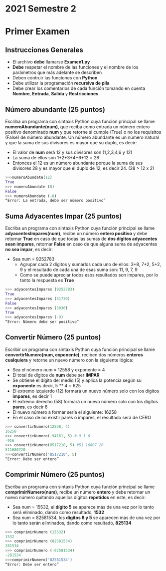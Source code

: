 # 2021 Semestre 2
# Primer Examen

## Instrucciones Generales
- El archivo **debe** llamarse **Examen1.py**
- **Debe** respetar el nombre de las funciones y el nombre de los parámetros que más adelante se describen
- Deben contruir las funciones con **Python**
- Debe utilizar la programación **recursiva de pila**
- Debe crear los comentarios de cada función tomando en cuenta **Nombre**, **Entrada**, **Salida** y **Restricciones**

##	Número abundante (25 puntos) 
Escriba un programa con sintaxis Python cuya función principal se llame **numeroAbundante(num)**, que reciba como entrada un número entero positivo denominado **num** y que retorne si cumple (True) o no los requisitos (False) de número abundante. 
Un número abundante es un número natural y que la suma de sus divisores es mayor que su duplo, es decir:
-	El valor de **num** será 12 y sus divisores son (1,2,3,4,6 y 12)
-	La suma de ellos son 1+2+3+4+6+12 = 28
-	Entonces el 12 es un número abundante porque la suma de sus divisores 28 y es mayor que el duplo de 12, es decir 24. (28 > 12 x 2)

```python
>>>numeroAbundate(12)
True
>>> numeroAbundate (8)
False
>>> numeroAbundate (-8)
“Error: La entrada, debe ser número positivo”
```

##	Suma Adyacentes Impar (25 puntos) 

Escriba un programa con sintaxis Python cuya función principal se llame **adyacentesImpares(num)**, recibe un número **entero positivo** y debe retornar **True** en caso de que todas las sumas de **dos dígitos adyacentes sean impares**, retornar **False** en caso de que alguna suma de adyacentes **no sea impar**, es decir:
- Sea num = 9252783
  - Agrupar cada 2 dígitos y sumarlos cada uno de ellos: 3+8, 7+2, 5+2, 9 y el resultado de cada una de esas suma son: 11, 9, 7, 9
  - Como se puede apreciar todos esos resultados son impares, por lo tanto la respuesta es **True**

```python
>>> adyacentesImpares (9252783) 
True 
>>> adyacentesImpares (51730)
False
>>> adyacentesImpares (5836)
True
>>> adyacentesImpares (-9)
“Error: Número debe ser positivo”
```

## Convertir Número (25 puntos) 

Escribir un programa con sintaxis Python cuya función principal se llame **convertirNumero(num, exponente)**, reciben dos números **enteros cualquiera** y retorne un nuevo número con la siguiente lógica:
- Sea el número num = 12558 y exponente = 4
- El total de dígitos de **num** debe ser **IMPAR**
- Se obtiene el dígito del medio (5) y aplica la potencia según su **exponente** es decir, 5 ** 4 = 625
- El extremo izquierdo (12) formará un nuevo número solo con los dígitos **impares**, es decir 1
- El extremo derecho (58) formará un nuevo número solo con los dígitos **pares**, es decir 8
- El nuevo número a formar sería el siguiente: 16258
- En el caso de no existir pares o impares, el resultado será de CERO

```python
>>> convertirNumero(12558, 4)
16258
>>> convertirNumero(-94161, 5) #-9 1 6
-916
>>> convertirNumero(8517210, 5) #51 16807 20
511680720
>>>convertirNumero('8517210', 5)
“Error: Debe ser entero”
```
  
##	Comprimir Número (25 puntos) 
Escriba un programa con sintaxis Python cuya función principal se llame **comprimirNumero(num)**, recibe un número **entero** y debe retornar un nuevo número quitando aquellos dígitos **repetidos** en este, es decir:
- Sea num = 15532, el **dígito 5** se aparece más de una vez por lo tanto será eliminado, dando como resultado, **1532**
- Sea num = 82581534, los **dígitos 8 y 5** se aparecen más de una vez por lo tanto serán eliminados, dando como resultado, **825134**

```python
>>> comprimirNumero (15532) 
1532 
>>> comprimirNumero (82581534) 
281534
>>> comprimirNumero (-82581534) 
-281534
>>>comprimirNumero('82581534')
“Error: Debe ser entero”
```

